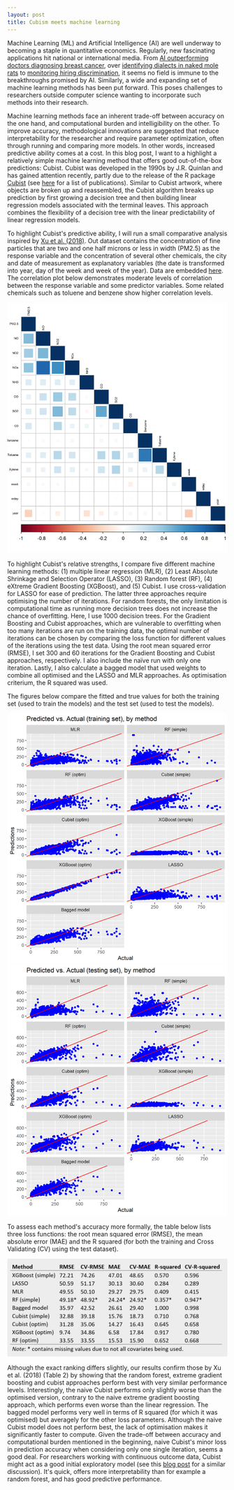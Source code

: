 ```yaml
---
layout: post
title: Cubism meets machine learning
---
```


Machine Learning (ML) and Artificial Intelligence (AI) are well underway to becoming a staple in quantitative economics. Regularly, new fascinating applications hit national or international media. From [AI outperforming doctors diagnosing breast cancer](https://towardsdatascience.com/google-ai-for-breast-cancer-detection-beats-doctors-65b8983352e0), over [identifying dialects in naked mole rats](https://www.science.org/doi/full/10.1126/science.abc6588?casa_token=poFF6pYQTt4AAAAA:vdWI3y7eUWJbtw6mbJhigqBeoS7nt_3R_ouVmPd3vnenxK5CP6fobdOvKKXyN8cNDT5e2ViynND-oMs) to [monitoring hiring discrimination](https://doi.org/10.1038/s41586-020-03136-0), it seems no field is immune to the breakthroughs promised by AI.  Similarly, a wide and expanding set of machine learning methods has been put forward. This poses challenges to researchers outside computer science wanting to incorporate such methods into their research. 

Machine learning methods face an inherent trade-off between accuracy on the one hand, and computational burden and intelligibility on the other. To improve accuracy, methodological innovations are suggested that reduce interpretability for the researcher and require parameter optimization, often through running and comparing more models.  In other words, increased predictive ability comes at a cost. In this blog post, I want to  a highlight a relatively simple machine learning method that offers good out-of-the-box predictions: Cubist. Cubist was developed in the 1990s by J.R. Quinlan and has gained attention recently, partly due to the release of the R package [Cubist](https://cran.r-project.org/web/packages/Cubist/vignettes/cubist.html) (see [here](https://www.rulequest.com/cubist-pubs.html) for a list of publications). Similar to Cubist artwork, where objects are broken up and reassembled, the Cubist algorithm breaks up prediction by first growing a decision tree and then building linear regression models associated with the terminal leaves. This approach combines the flexibility of a decision tree with the linear predictability of linear regression models. 

To highlight Cubist's predictive ability, I will run a small comparative analysis inspired by [Xu et al. (2018)](https://doi-org.bib-proxy.uhasselt.be/10.1016/j.envpol.2018.08.029). Out dataset contains the concentration of fine particles that are two and one half microns or less in width (PM2.5) as the response variable and the concentration of several other chemicals, the city and date of measurement as explanatory variables (the date is transformed into year, day of the week and week of the year). Data are embedded [here](https://www.kaggle.com/datasets/anjusunilkumar/air-quality-prediction). The correlation plot below demonstrates moderate levels of correlation between the response variable and some predictor variables. Some related chemicals such as toluene and benzene show higher correlation levels.

![Correlation plot](/images/corrplot.png)

To highlight Cubist's relative strengths, I compare five different machine learning methods: (1) multiple linear regression (MLR), (2) Least Absolute Shrinkage and Selection Operator (LASSO), (3) Random forest (RF), (4) eXtreme Gradient Boosting (XGBoost), and (5) Cubist. I use cross-validation for LASSO for ease of prediction. The latter three approaches require optimising the number of iterations. For random forests, the only limitation is computational time as running more decision trees does not increase the chance of overfitting. Here, I use 1000 decision trees. For the Gradient Boosting and Cubist approaches, which are vulnerable to overfitting when too many iterations are run on the training data, the optimal number of iterations can be chosen by comparing the loss function for different values of the iterations using the test data. Using the root mean squared error (RMSE), I set 300 and 60 iterations for the Gradient Boosting and Cubist approaches, respectively. I also include the naïve run with only one iteration. Lastly, I also calculate a bagged model that used weights to combine all optimised and the LASSO and MLR approaches. As optimisation criterium, the R squared was used.

The figures below compare the fitted and true values for both the training set (used to train the models) and the test set (used to test the models).

![Scatter plot training](/images/plot_train.png)
![Scatter plot test](/images/plot_test.png)

To assess each method's accuracy more formally, the table below lists three loss functions: the root mean squared error (RMSE), the mean absolute error (MAE) and the R squared (for both the training and Cross Validating (CV) using the test dataset).

![Evaluation table](/images/Lossfunctions.png)

Although the exact ranking differs slightly, our results confirm those by Xu et al. (2018) (Table 2) by showing that the random forest, extreme gradient boosting and cubist approaches perform best with very similar performance levels. Interestingly, the naive Cubist performs only slightly worse than the optimised version, contrary to the naive extreme gradient boosting approach, which performs even worse than the linear regression. The bagged model performs very well in terms of R squared (for which it was optimised) but averagely for the other loss parameters. Although the naive Cubist model does not perform best, the lack of optimisation makes it significantly faster to compute. Given the trade-off between accuracy and computational burden mentioned in the beginning, naive Cubist's minor loss in prediction accuracy when considering only one single iteration, seems a good deal. For researchers working with continuous outcome data, Cubist might act as a good initial exploratory model (see this [blog post](https://www.linkedin.com/pulse/machine-learning-example-r-using-cubist-kirk-mettler) for a similar discussion). It's quick, offers more interpretability than for example a random forest, and has good predictive performance.
